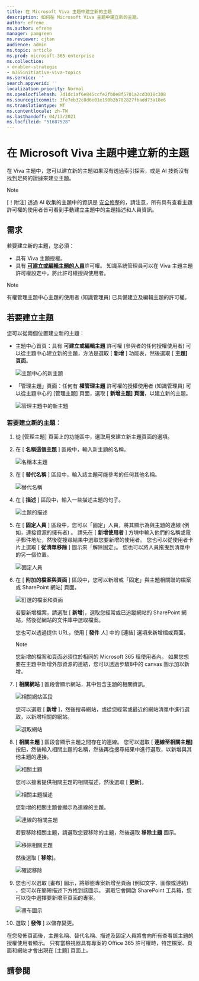 ```yaml
---
title: 在 Microsoft Viva 主題中建立新的主題
description: 如何在 Microsoft Viva 主題中建立新的主題。
author: efrene
ms.author: efrene
manager: pamgreen
ms.reviewer: cjtan
audience: admin
ms.topic: article
ms.prod: microsoft-365-enterprise
ms.collection:
- enabler-strategic
- m365initiative-viva-topics
ms.service: ''
search.appverid: ''
localization_priority: Normal
ms.openlocfilehash: 7d1dc1af6e845ccfe2fb0e8f5701a2cd3018c308
ms.sourcegitcommit: 3fe7eb32c8d6e01e190b2b782827fbadd73a18e6
ms.translationtype: MT
ms.contentlocale: zh-TW
ms.lasthandoff: 04/13/2021
ms.locfileid: "51687528"
---
```

# <a name="create-a-new-topic-in-microsoft-viva-topics"></a>在 Microsoft Viva 主題中建立新的主題

在 Viva 主題中，您可以建立新的主題如果沒有透過索引探索，或是 AI 技術沒有找到足夠的證據來建立主題。

> [!Note] 
> [！附注] 透過 AI 收集的主題中的資訊是 [安全修整](topic-experiences-security-trimming.md)的，請注意，所有具有查看主題許可權的使用者皆可看到手動建立主題中的主題描述和人員資訊。 


## <a name="requirements"></a>需求

若要建立新的主題，您必須：
- 具有 Viva 主題授權。
- 具有 [**可建立或編輯主題的人員**](./topic-experiences-user-permissions.md)許可權。 知識系統管理員可以在 Viva 主題主題許可權設定中，將此許可權授與使用者。 

> [!Note] 
> 有權管理主題中心主題的使用者 (知識管理員) 已具備建立及編輯主題的許可權。

## <a name="to-create-a-topic"></a>若要建立主題

您可以從兩個位置建立新的主題：

- 主題中心首頁：具有 **可建立或編輯主題** 許可權 (參與者的任何授權使用者) 可以從主題中心建立新的主題，方法是選取 [ **新增** ] 功能表，然後選取 [ **主題] 頁面**。 

    ![主題中心的新主題](../media/knowledge-management/new-topic.png)  

- 「管理主題」頁面：任何有 **權管理主題** 許可權的授權使用者 (知識管理員) 可以從主題中心的 [管理主題] 頁面，選取 [ **新增主題] 頁面**，以建立新的主題。 

    ![管理主題中的新主題](../media/knowledge-management/new-topic-topic-center.png)  

### <a name="to-create-a-new-topic"></a>若要建立新的主題：

1. 從 [管理主題] 頁面上的功能區中，選取用來建立新主題頁面的選項。

2.  在 [ **名稱這個主題** ] 區段中，輸入新主題的名稱。

    ![名稱本主題](../media/knowledge-management/k-new-topic-page.png)  

3. 在 [ **替代名稱** ] 區段中，輸入該主題可能參考的任何其他名稱。 

    ![替代名稱](../media/knowledge-management/alt-names.png)  

4. 在 [ **描述** ] 區段中，輸入一些描述主題的句子。 

    ![主題的描述](../media/knowledge-management/description.png)

4. 在 [ **固定人員** ] 區段中，您可以「固定」人員，將其顯示為與主題的連線 (例如，連接資源的擁有者) 。 請先在 [ **新增使用者** ] 方塊中輸入他們的名稱或電子郵件地址，然後從搜尋結果中選取您要新增的使用者。 您也可以從使用者卡片上選取 [ **從清單移除** ] 圖示來「解除固定」。 您也可以將人員拖曳到清單中的另一個位置。
 
    ![固定人員](../media/knowledge-management/pinned-people.png)

5. 在 [ **附加的檔案與頁面** ] 區段中，您可以新增或「固定」與主題相關聯的檔案或 SharePoint 網站] 頁面。

   ![釘選的檔案和頁面](../media/knowledge-management/pinned-files-and-pages.png)
 
    若要新增檔案，請選取 [ **新增**]，選取您經常或已追蹤網站的 SharePoint 網站，然後從網站的文件庫中選取檔案。

    您也可以透過提供 URL，使用 [ **發件** 人] 中的 [連結] 選項來新增檔或頁面。 

    > [!Note] 
    > 您新增的檔案和頁面必須位於相同的 Microsoft 365 租使用者內。 如果您想要在主題中新增外部資源的連結，您可以透過步驟8中的 canvas 圖示加以新增。


6.  [ **相關網站** ] 區段會顯示網站，其中包含主題的相關資訊。 

    ![相關網站區段](../media/knowledge-management/related-sites.png)

    您可以選取 [ **新增** ]，然後搜尋網站，或從您經常或最近的網站清單中進行選取，以新增相關的網站。
    
    ![選取網站](../media/knowledge-management/sites.png)

7. [ **相關主題** ] 區段會顯示主題之間存在的連線。 您可以選取 [ **連線至相關主題]** 按鈕，然後輸入相關主題的名稱，然後再從搜尋結果中進行選取，以新增與其他主題的連接。 

   ![相關主題](../media/knowledge-management/related-topic.png)  

    您可以接著提供相關主題的相關描述，然後選取 [ **更新**]。

   ![相關主題描述](../media/knowledge-management/related-topics-update.png) 

   您新增的相關主題會顯示為連線的主題。

   ![連線的相關主題](../media/knowledge-management/related-topics-final.png) 

   若要移除相關主題，請選取您要移除的主題，然後選取 **移除主題** 圖示。
 
   ![移除相關主題](../media/knowledge-management/remove-related.png)  

   然後選取 [ **移除**]。

   ![確認移除](../media/knowledge-management/remove-related-confirm.png) 

8. 您也可以選取 [畫布] 圖示，將靜態專案新增至頁面 (例如文字、圖像或連結) ，您可以在簡短描述下方找到該圖示。 選取它會開啟 SharePoint 工具箱，您可以從中選擇要新增至頁面的專案。

   ![畫布圖示](../media/knowledge-management/webpart-library.png) 

9. 選取 [ **發佈** ] 以儲存變更。 

在您發佈頁面後，主題名稱、替代名稱、描述及固定人員將會向所有查看該主題的授權使用者顯示。 只有當檢視器具有專案的 Office 365 許可權時，特定檔案、頁面和網站才會出現在 [主題] 頁面上。 



## <a name="see-also"></a>請參閱



